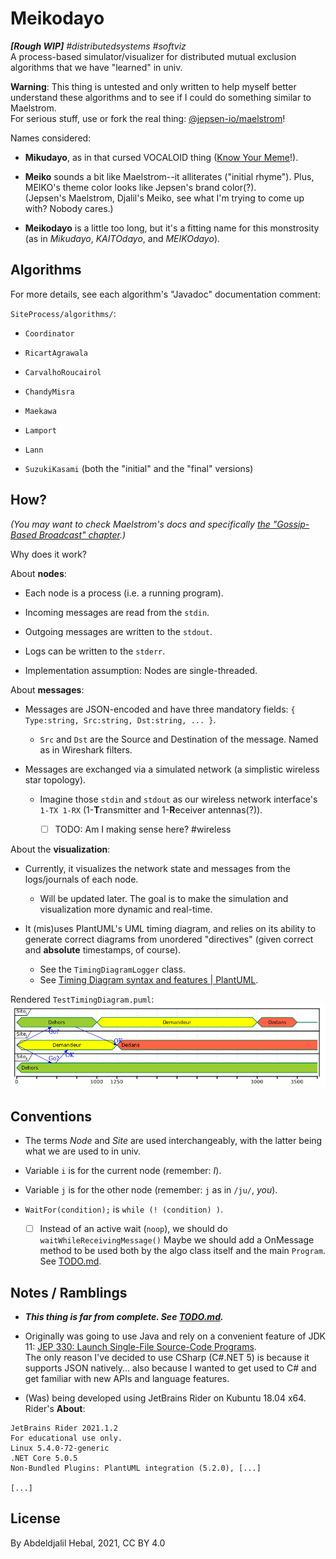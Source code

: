 # Meikodayo
_**\[Rough WIP\]** #distributedsystems #softviz_  
A process-based simulator/visualizer for distributed mutual exclusion algorithms that we have "learned" in univ.

**Warning**:
This thing is untested and only written to help myself better understand these algorithms and to see if I could do something similar to Maelstrom.  
For serious stuff, use or fork the real thing:
[@jepsen-io/maelstrom](https://github.com/jepsen-io/maelstrom "A workbench for writing toy implementations of distributed systems.")!


Names considered:

- **Mikudayo**, as in that cursed VOCALOID thing ([Know Your Meme](https://knowyourmeme.com/memes/mikudayo)!).

- **Meiko** sounds a bit like Maelstrom--it alliterates ("initial rhyme").
    Plus, MEIKO's theme color looks like Jepsen's brand color(?).  
    (Jepsen's Maelstrom, Djalil's Meiko, see what I'm trying to come up with? Nobody cares.)

- **Meikodayo** is a little too long, but it's a fitting name for this monstrosity (as in _Mikudayo_, _KAITOdayo_, and _MEIKOdayo_).


## Algorithms

For more details, see each algorithm's "Javadoc" documentation comment:

`SiteProcess/algorithms/`:

- `Coordinator`

- `RicartAgrawala`

- `CarvalhoRoucairol`

- `ChandyMisra`

- `Maekawa`

- `Lamport`

- `Lann`

- `SuzukiKasami` (both the "initial" and the "final" versions)


## How?

_(You may want to check Maelstrom's docs and specifically [the "Gossip-Based Broadcast" chapter](https://github.com/jepsen-io/maelstrom/blob/main/doc/03-broadcast/01-broadcast.md).)_

Why does it work?


About **nodes**:

- Each node is a process (i.e. a running program).

- Incoming messages are read from the `stdin`.

- Outgoing messages are written to the `stdout`.

- Logs can be written to the `stderr`.

- Implementation assumption: Nodes are single-threaded.


About **messages**:

- Messages are JSON-encoded and have three mandatory fields: `{ Type:string, Src:string, Dst:string, ... }`.
    * `Src` and `Dst` are the Source and Destination of the message. Named as in Wireshark filters.

- Messages are exchanged via a simulated network (a simplistic wireless star topology).
    * Imagine those `stdin` and `stdout` as our wireless network interface's `1-TX 1-RX` (1-**T**ransmitter and 1-**R**eceiver antennas(?)).
        + [ ] TODO: Am I making sense here? #wireless


About the **visualization**:

- Currently,  it visualizes the network state and messages from the logs/journals of each node.
    * Will be updated later. The goal is to make the simulation and visualization more dynamic and real-time.

- It (mis)uses PlantUML's UML timing diagram,
and relies on its ability to generate correct diagrams from unordered "directives" (given correct and **absolute** timestamps, of course).
    * See the `TimingDiagramLogger` class.
    * See [Timing Diagram syntax and features | PlantUML](https://plantuml.com/en/timing-diagram).

Rendered `TestTimingDiagram.puml`:  
![](TestTimingDiagram.png)


## Conventions

- The terms _Node_ and _Site_ are used interchangeably, with the latter being what we are used to in univ.

- Variable `i` is for the current node (remember: _I_).

- Variable `j` is for the other node (remember: `j` as in `/ju/`, _you_).

- `WaitFor(condition);` is `while (! (condition) )`.
    - [ ] Instead of an active wait (`noop`), we should do `waitWhileReceivingMessage()`
    Maybe we should add a OnMessage method to be used both by the algo class itself and the main `Program`.
    See [TODO.md](TODO.md).


## Notes / Ramblings

- _**This thing is far from complete.
See [TODO.md](TODO.md).**_

- Originally was going to use Java and rely on a convenient feature of JDK 11:
[JEP 330: Launch Single-File Source-Code Programs](https://openjdk.java.net/jeps/330).  
The only reason I've decided to use CSharp (C#.NET 5) is because it supports JSON natively...
also because I wanted to get used to C# and get familiar with new APIs and language features.

- (Was) being developed using JetBrains Rider on Kubuntu 18.04 x64. Rider's **About**:
```
JetBrains Rider 2021.1.2
For educational use only.
Linux 5.4.0-72-generic
.NET Core 5.0.5
Non-Bundled Plugins: PlantUML integration (5.2.0), [...]

[...]
```


## License

By Abdeldjalil Hebal, 2021, CC BY 4.0
